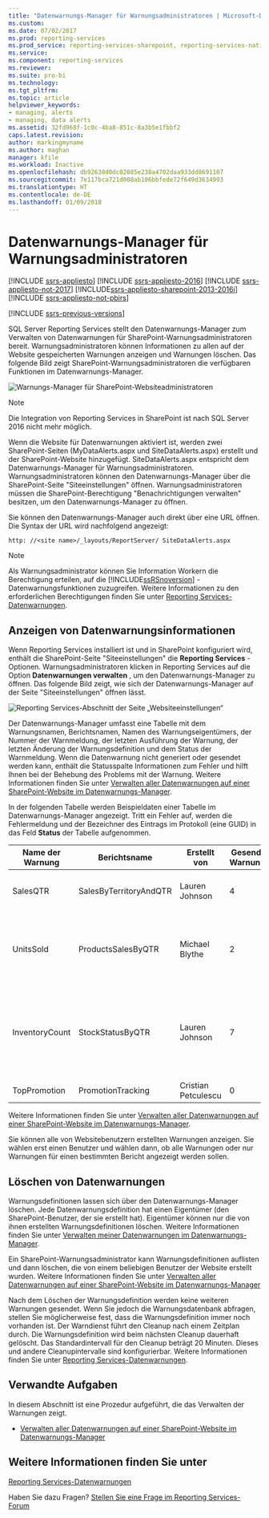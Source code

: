 ```yaml
---
title: "Datenwarnungs-Manager für Warnungsadministratoren | Microsoft-Dokumentation"
ms.custom: 
ms.date: 07/02/2017
ms.prod: reporting-services
ms.prod_service: reporting-services-sharepoint, reporting-services-native
ms.service: 
ms.component: reporting-services
ms.reviewer: 
ms.suite: pro-bi
ms.technology: 
ms.tgt_pltfrm: 
ms.topic: article
helpviewer_keywords:
- managing, alerts
- managing, data alerts
ms.assetid: 32fd968f-1c0c-4ba8-851c-8a3b5e1fbbf2
caps.latest.revision: 
author: markingmyname
ms.author: maghan
manager: kfile
ms.workload: Inactive
ms.openlocfilehash: db92638d0dc02085e238a4702daa933dd8691107
ms.sourcegitcommit: 7e117bca721d008ab106bbfede72f649d3634993
ms.translationtype: HT
ms.contentlocale: de-DE
ms.lasthandoff: 01/09/2018
---
```

# <a name="data-alert-manager-for-alerting-administrators"></a>Datenwarnungs-Manager für Warnungsadministratoren

[!INCLUDE [ssrs-appliesto](../includes/ssrs-appliesto.md)] [!INCLUDE [ssrs-appliesto-2016](../includes/ssrs-appliesto-2016.md)] [!INCLUDE [ssrs-appliesto-not-2017](../includes/ssrs-appliesto-not-2017.md)] [!INCLUDE[ssrs-appliesto-sharepoint-2013-2016i](../includes/ssrs-appliesto-sharepoint-2013-2016.md)] [!INCLUDE [ssrs-appliesto-not-pbirs](../includes/ssrs-appliesto-not-pbirs.md)]

[!INCLUDE [ssrs-previous-versions](../includes/ssrs-previous-versions.md)]

SQL Server Reporting Services stellt den Datenwarnungs-Manager zum Verwalten von Datenwarnungen für SharePoint-Warnungsadministratoren bereit. Warnungsadministratoren können Informationen zu allen auf der Website gespeicherten Warnungen anzeigen und Warnungen löschen. Das folgende Bild zeigt SharePoint-Warnungsadministratoren die verfügbaren Funktionen im Datenwarnungs-Manager.

![Warnungs-Manager für SharePoint-Websiteadministratoren](../reporting-services/media/rs-alertmanagersite.gif "Alert Manager for SharePoint site administrators")

> [!NOTE]
> Die Integration von Reporting Services in SharePoint ist nach SQL Server 2016 nicht mehr möglich.

 Wenn die Website für Datenwarnungen aktiviert ist, werden zwei SharePoint-Seiten (MyDataAlerts.aspx und SiteDataAlerts.aspx) erstellt und der SharePoint-Website hinzugefügt. SiteDataAlerts.aspx entspricht dem Datenwarnungs-Manager für Warnungsadministratoren. Warnungsadministratoren können den Datenwarnungs-Manager über die SharePoint-Seite "Siteeinstellungen" öffnen. Warnungsadministratoren müssen die SharePoint-Berechtigung "Benachrichtigungen verwalten" besitzen, um den Datenwarnungs-Manager zu öffnen.  
  
 Sie können den Datenwarnungs-Manager auch direkt über eine URL öffnen. Die Syntax der URL wird nachfolgend angezeigt:  
  
 `http: //<site name>/_layouts/ReportServer/ SiteDataAlerts.aspx`  
  
> [!NOTE]  
>  Als Warnungsadministrator können Sie Information Workern die Berechtigung erteilen, auf die [!INCLUDE[ssRSnoversion](../includes/ssrsnoversion-md.md)] -Datenwarnungsfunktionen zuzugreifen. Weitere Informationen zu den erforderlichen Berechtigungen finden Sie unter [Reporting Services-Datenwarnungen](../reporting-services/reporting-services-data-alerts.md).  
  
##  <a name="ViewingAlerts"></a> Anzeigen von Datenwarnungsinformationen  
 Wenn Reporting Services installiert ist und in SharePoint konfiguriert wird, enthält die SharePoint-Seite "Siteeinstellungen" die **Reporting Services** -Optionen. Warnungsadministratoren klicken in Reporting Services auf die Option **Datenwarnungen verwalten** , um den Datenwarnungs-Manager zu öffnen. Das folgende Bild zeigt, wie sich der Datenwarnungs-Manager auf der Seite "Siteeinstellungen" öffnen lässt.  
  
 ![Reporting Services-Abschnitt der Seite „Websiteeinstellungen“](../reporting-services/media/rs-sitesettings.gif "Reporting Services section of Site Settings page")  
  
 Der Datenwarnungs-Manager umfasst eine Tabelle mit dem Warnungsnamen, Berichtsnamen, Namen des Warnungseigentümers, der Nummer der Warnmeldung, der letzten Ausführung der Warnung, der letzten Änderung der Warnungsdefinition und dem Status der Warnmeldung. Wenn die Datenwarnung nicht generiert oder gesendet werden kann, enthält die Statusspalte Informationen zum Fehler und hilft Ihnen bei der Behebung des Problems mit der Warnung. Weitere Informationen finden Sie unter [Verwalten aller Datenwarnungen auf einer SharePoint-Website im Datenwarnungs-Manager](../reporting-services/manage-all-data-alerts-on-a-sharepoint-site-in-data-alert-manager.md).  
  
 In der folgenden Tabelle werden Beispieldaten einer Tabelle im Datenwarnungs-Manager angezeigt. Tritt ein Fehler auf, werden die Fehlermeldung und der Bezeichner des Eintrags im Protokoll (eine GUID) in das Feld **Status** der Tabelle aufgenommen.  
  
|Name der Warnung|Berichtsname|Erstellt von|Gesendete Warnungen|Zuletzt ausgeführt|Zuletzt geändert|Status|  
|----------------|-----------------|----------------|-----------------|--------------|-------------------|------------|  
|SalesQTR|SalesByTerritoryAndQTR|Lauren Johnson|4|6/12/2011|6/1/2011|Die letzte Warnung war erfolgreich, und die Warnung wurde gesendet.|  
|UnitsSold|ProductsSalesByQTR|Michael Blythe|2|7/1/2011|6/28/2011|Die letzte Warnung wurde erfolgreich ausgeführt, aber die Daten blieben unverändert, und es wurde keine Warnung gesendet.|  
|InventoryCount|StockStatusByQTR|Lauren Johnson|7|7/10/2011|7/2/2011|\<Fehlermeldung>Die Protokolldatei enthält Details zum Fehler. Weitere Informationen erhalten Sie unter dem Protokolleintrag mit dem Bezeichner: \<GUID>.|  
|TopPromotion|PromotionTracking|Cristian Petculescu|0||5/23/2011|Die Warnung wurde erstellt.|  
  
 Weitere Informationen finden Sie unter [Verwalten aller Datenwarnungen auf einer SharePoint-Website im Datenwarnungs-Manager](../reporting-services/manage-all-data-alerts-on-a-sharepoint-site-in-data-alert-manager.md).  
  
 Sie können alle von Websitebenutzern erstellten Warnungen anzeigen. Sie wählen erst einen Benutzer und wählen dann, ob alle Warnungen oder nur Warnungen für einen bestimmten Bericht angezeigt werden sollen.  
  
  
##  <a name="DeleteAlerts"></a> Löschen von Datenwarnungen  
 Warnungsdefinitionen lassen sich über den Datenwarnungs-Manager löschen. Jede Datenwarnungsdefinition hat einen Eigentümer (den SharePoint-Benutzer, der sie erstellt hat). Eigentümer können nur die von ihnen erstellten Warnungsdefinitionen löschen. Weitere Informationen finden Sie unter [Verwalten meiner Datenwarnungen im Datenwarnungs-Manager](../reporting-services/manage-my-data-alerts-in-data-alert-manager.md).  
  
 Ein SharePoint-Warnungsadministrator kann Warnungsdefinitionen auflisten und dann löschen, die von einem beliebigen Benutzer der Website erstellt wurden. Weitere Informationen finden Sie unter [Verwalten aller Datenwarnungen auf einer SharePoint-Website im Datenwarnungs-Manager](../reporting-services/manage-all-data-alerts-on-a-sharepoint-site-in-data-alert-manager.md)  
  
 Nach dem Löschen der Warnungsdefinition werden keine weiteren Warnungen gesendet. Wenn Sie jedoch die Warnungsdatenbank abfragen, stellen Sie möglicherweise fest, dass die Warnungsdefinition immer noch vorhanden ist. Der Warndienst führt den Cleanup nach einem Zeitplan durch. Die Warnungsdefinition wird beim nächsten Cleanup dauerhaft gelöscht. Das Standardintervall für den Cleanup beträgt 20 Minuten. Dieses und andere Cleanupintervalle sind konfigurierbar. Weitere Informationen finden Sie unter [Reporting Services-Datenwarnungen](../reporting-services/reporting-services-data-alerts.md).  
  
  
##  <a name="HowTo"></a> Verwandte Aufgaben  
 In diesem Abschnitt ist eine Prozedur aufgeführt, die das Verwalten der Warnungen zeigt.  
  
-   [Verwalten aller Datenwarnungen auf einer SharePoint-Website im Datenwarnungs-Manager](../reporting-services/manage-all-data-alerts-on-a-sharepoint-site-in-data-alert-manager.md)  

## <a name="see-also"></a>Weitere Informationen finden Sie unter

[Reporting Services-Datenwarnungen](../reporting-services/reporting-services-data-alerts.md)  

Haben Sie dazu Fragen? [Stellen Sie eine Frage im Reporting Services-Forum](http://go.microsoft.com/fwlink/?LinkId=620231)
